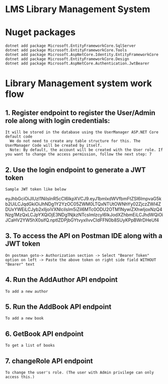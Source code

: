 # LMS Library Management System

# Nuget packages 
    dotnet add package Microsoft.EntityFrameworkCore.SqlServer
    dotnet add package Microsoft.EntityFrameworkCore.Tools
    dotnet add package Microsoft.AspNetCore.Identity.EntityFrameworkCore
    dotnet add package Microsoft.EntityFrameworkCore.Design
    dotnet add package Microsoft.AspNetCore.Authentication.JwtBearer 

# Library Management system work flow
## 1. Register endpoint to register the User/Admin role along with login credentials:
    It will be stored in the database using the UserManager ASP.NET Core default code
	  We do not need to create any table structure for this. The UserManager Code will be created by itself.
	  Note: By default, the account will be created with the User role. If you want to change the access permission, follow the next step: 7
## 2. Use the login endpoint to generate a JWT token
    Sample JWT token like below
eyJhbGciOiJIUzI1NiIsInR5cCI6IkpXVCJ9.eyJ1bmlxdWVfbmFtZSI6ImpvaG5kb2UiLCJqdGkiOiJhNDg1Y2YzOC05ZWM0LTQxNTUtOWNhYy02ZjczZWI4ZDUxYWEiLCJyb2xlIjoiVXNlciIsIm5iZiI6MTc0ODU2OTM1NywiZXhwIjoxNzQ4Nzg1MzQxLCJpYXQiOjE3NDg1NjkzNTcsImlzcyI6IkJodXZhbmEiLCJhdWQiOiJCaHV2YW5hX0sifQ.nptIZDPjbGYtvyxlIvvCIdFFN0b8SUyKPpBWrDHeUf4

## 3. To access the API on Postman IDE along with a JWT token
    On postman goto-> Authorization section -> Select "Bearer Token" option on left -> Paste the above token on right side field WITHOUT "Bearer" text
## 4. Run the AddAuthor API endpoint 
    To add a new author
## 5. Run the AddBook API endpoint 
    To add a new book
## 6. GetBook API endpoint 
    To get a list of books
## 7. changeRole API endpoint 
    To change the user's role. (The user with Admin privilege can only access this.)
